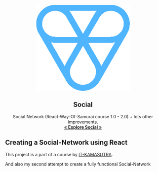 <p align="center">
  <img src="https://github.com/andrian-kars/social/blob/main/public/images/logo.png?raw=true" alt="Social's custom image"/>
</p>
<h2 align="center">Social</h2>

<p align="center">
  Social Network (React-Way-Of-Samurai course 1.0 - 2.0) + lots other improvements.
  <br>
  <a href="https://andrian-kars.github.io/social/"><strong>« Explore Social  »</strong></a>
</p>

## Creating a Social-Network using React

This project is a part of a course by [IT-KAMASUTRA](https://it-kamasutra.com/).

And also my second attempt to create a fully functional Social-Network
